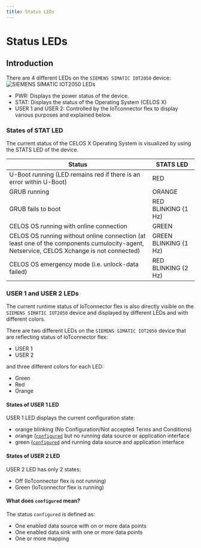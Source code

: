 ```yaml
---
title: Status LEDs
---
```


# Status LEDs

## Introduction

There are 4 different LEDs on the `SIEMENS SIMATIC IOT2050` device:
![SIEMENS SIMATIC IOT2050 LEDs](/img/IoT2050Leds.png)

- PWR: Displays the power status of the device.
- STAT: Displays the status of the Operating System (CELOS X)
- USER 1 and USER 2: Controlled by the IoTconnector flex to display various purposes and explained below.

### States of STAT LED

The current status of the CELOS X Operating System is visualized by using the STATS LED of the device.

| Status                                                                                                                                   | STATS LED             |
| ---------------------------------------------------------------------------------------------------------------------------------------- | --------------------- |
| U-Boot running (LED remains red if there is an error within U-Boot)                                                                      | RED                   |
| GRUB running                                                                                                                             | ORANGE                |
| GRUB fails to boot                                                                                                                       | RED BLINKING (1 Hz)   |
| CELOS OS running with online connection                                                                                                  | GREEN                 |
| CELOS OS running without online connection (at least one of the components cumulocity-agent, Netservice, CELOS Xchange is not connected) | GREEN BLINKING (1 Hz) |
| CELOS OS emergency mode (i.e. unlock-data failed)                                                                                        | RED BLINKING (2 Hz)   |

### USER 1 and USER 2 LEDs

The current runtime status of IoTconnector flex is also directly visible on the `SIEMENS SIMATIC IOT2050` device and displayed by different LEDs and with different colors.

There are two different LEDs on the `SIEMENS SIMATIC IOT2050` device that are reflecting status of IoTconnector flex:

- USER 1
- USER 2

and three different colors for each LED:

- Green
- Red
- Orange

#### States of USER 1 LED

USER 1 LED displays the current configuration state:

- orange blinking (No Configuration/Not accepted Terms and Conditions)
- orange ([`configured`](LedStatusDisplay.md#what-does-configured-mean) but no running data source or application interface
- green ([`configured`](LedStatusDisplay.md#what-does-configured-mean) and running data source and application interface

#### States of USER 2 LED

USER 2 LED has only 2 states:

- Off (IoTconnector flex is not running)
- Green (IoTconnector flex is running)

#### What does `configured` mean?

The status `configured` is defined as:

- One enabled data source with on or more data points
- One enabled data sink with one or more data points
- One or more mapping
